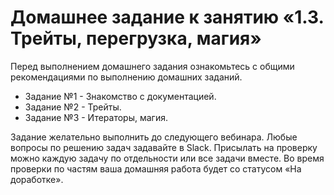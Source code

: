 # Домашнее задание к занятию «1.3. Трейты, перегрузка, магия»

Перед выполнением домашнего задания ознакомьтесь с общими рекомендациями по выполнению домашних заданий.

* Задание №1 - Знакомство с документацией.
* Задание №2 - Трейты.
* Задание №3 - Итераторы, магия.

Задание желательно выполнить до следующего вебинара. Любые вопросы по решению задач задавайте в Slack.
Присылать на проверку можно каждую задачу по отдельности или все задачи вместе. Во время проверки по частям ваша домашняя работа будет со статусом «На доработке».
